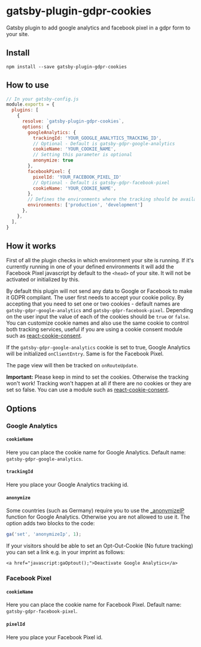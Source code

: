 # gatsby-plugin-gdpr-cookies

Gatsby plugin to add google analytics and facebook pixel in a gdpr form to your site.

## Install

`npm install --save gatsby-plugin-gdpr-cookies`

## How to use

```javascript
// In your gatsby-config.js
module.exports = {
  plugins: [
    {
      resolve: `gatsby-plugin-gdpr-cookies`,
      options: {
        googleAnalytics: {
          trackingId: 'YOUR_GOOGLE_ANALYTICS_TRACKING_ID',
          // Optional - Default is gatsby-gdpr-google-analytics
          cookieName: 'YOUR_COOKIE_NAME',
          // Setting this parameter is optional
          anonymize: true
        },
        facebookPixel: {
          pixelId: 'YOUR_FACEBOOK_PIXEL_ID'
          // Optional - Default is gatsby-gdpr-facebook-pixel
          cookieName: 'YOUR_COOKIE_NAME',
        },
        // Defines the environments where the tracking should be available  - default is ["production"]
        environments: ['production', 'development']
      },
    },
  ],
}
```

## How it works
First of all the plugin checks in which environment your site is running. If it's currently running in one of your defined environments it will add the Facebook Pixel javascript by default to the `<head>` of your site. It will not be activated or initialized by this.

By default this plugin will not send any data to Google or Facebook to make it GDPR compliant. The user first needs to accept your cookie policy. By accepting that you need to set one or two cookies - default names are `gatsby-gdpr-google-analytics` and `gatsby-gdpr-facebook-pixel`. Depending on the user input the value of each of the cookies should be `true` or `false`. You can customize cookie names and also use the same cookie to control both tracking services, useful if you are using a cookie consent module such as [react-cookie-consent](https://www.npmjs.com/package/react-cookie-consent).

If the `gatsby-gdpr-google-analytics` cookie is set to true, Google Analytics will be initialized `onClientEntry`. Same is for the Facebook Pixel.

The page view will then be tracked on `onRouteUpdate`.

__Important:__ Please keep in mind to set the cookies. Otherwise the tracking won't work! Tracking won't happen at all if there are no cookies or they are set so false. You can use a module such as [react-cookie-consent](https://www.npmjs.com/package/react-cookie-consent).

## Options

### Google Analytics

#### `cookieName`

Here you can place the cookie name for Google Analytics. Default name: `gatsby-gdpr-google-analytics`.

#### `trackingId`

Here you place your Google Analytics tracking id.

#### `anonymize`

Some countries (such as Germany) require you to use the
[\_anonymizeIP](https://support.google.com/analytics/answer/2763052) function for Google Analytics. Otherwise you are not allowed to use it. The option adds two blocks to the code:

```javascript
ga('set', 'anonymizeIp', 1);
```

If your visitors should be able to set an Opt-Out-Cookie (No future tracking)
you can set a link e.g. in your imprint as follows:

`<a href="javascript:gaOptout();">Deactivate Google Analytics</a>`

### Facebook Pixel

#### `cookieName`

Here you can place the cookie name for Facebook Pixel. Default name: `gatsby-gdpr-facebook-pixel`.

#### `pixelId`

Here you place your Facebook Pixel id.
